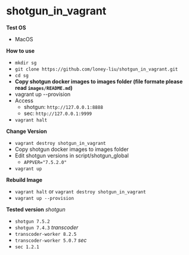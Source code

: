 # shotgun_in_vagrant
**Test OS**
- MacOS

**How to use**
- `mkdir sg`
- `git clone https://github.com/loney-liu/shotgun_in_vagrant.git`
- `cd sg`
- **Copy shotgun docker images to images folder (file formate please read `images/README.md`)**
- vagrant up --provision
- Access 
  - shotgun: `http://127.0.0.1:8888`    
  - sec: `http://127.0.0.1:9999`
- `vagrant halt`

**Change Version**
- `vagrant destroy shotgun_in_vagrant` 
- Copy shotgun docker images to images folder
- Edit shotgun versions in script/shotgun_global
  - `APPVER="7.5.2.0"`
- `vagrant up`

**Rebuild Image**
- `vagrant halt` or `vagrant destroy shotgun_in_vagrant`
- `vagrant up --provision`

**Tested version**
*shotgun*
- `shotgun 7.5.2`
- `shotgun 7.4.3`
*transcoder*
- `transcoder-worker 8.2.5`
- `transcoder-worker 5.0.7`
*sec*
- `sec 1.2.1`
